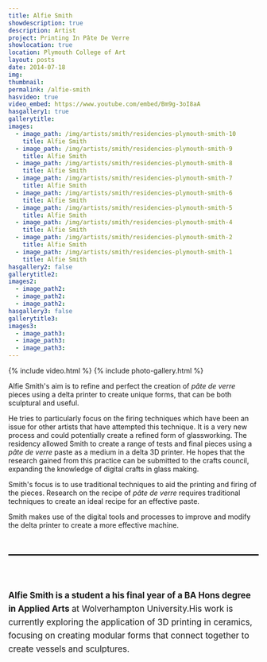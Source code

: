```yaml
---
title: Alfie Smith
showdescription: true
description: Artist
project: Printing In Pâte De Verre
showlocation: true
location: Plymouth College of Art 
layout: posts
date: 2014-07-18
img: 
thumbnail: 
permalink: /alfie-smith
hasvideo: true
video_embed: https://www.youtube.com/embed/Bm9g-3oI8aA
hasgallery1: true   
gallerytitle: 
images:
  - image_path: /img/artists/smith/residencies-plymouth-smith-10
    title: Alfie Smith
  - image_path: /img/artists/smith/residencies-plymouth-smith-9
    title: Alfie Smith
  - image_path: /img/artists/smith/residencies-plymouth-smith-8
    title: Alfie Smith
  - image_path: /img/artists/smith/residencies-plymouth-smith-7
    title: Alfie Smith
  - image_path: /img/artists/smith/residencies-plymouth-smith-6
    title: Alfie Smith
  - image_path: /img/artists/smith/residencies-plymouth-smith-5
    title: Alfie Smith    
  - image_path: /img/artists/smith/residencies-plymouth-smith-4
    title: Alfie Smith  
  - image_path: /img/artists/smith/residencies-plymouth-smith-2
    title: Alfie Smith 
  - image_path: /img/artists/smith/residencies-plymouth-smith-1
    title: Alfie Smith                           
hasgallery2: false       
gallerytitle2:  
images2:
  - image_path2: 
  - image_path2: 
  - image_path2: 
hasgallery3: false    
gallerytitle3:  
images3:
  - image_path3: 
  - image_path3: 
  - image_path3:    
---
```


{% include video.html %}
{% include photo-gallery.html %}

Alfie Smith's aim is to refine and perfect the creation of *pâte de verre* pieces using a delta printer to create unique forms, that can be both sculptural and useful.

He tries to particularly focus on the firing techniques which have been an issue for other artists that have attempted this technique. It is a very new process and could potentially create a refined form of glassworking. The residency allowed Smith to create a range of tests and final pieces using a *pâte de verre*  paste as a medium in a delta 3D printer. He hopes that the research gained from this practice can be submitted to the crafts council, expanding the knowledge of digital crafts in glass making.

Smith's focus is to use traditional techniques to aid the printing and firing of the pieces. Research on the recipe of *pâte de verre* requires traditional techniques to create an ideal recipe for an effective paste.

Smith makes use of the digital tools and processes to improve and modify the delta printer to create a more effective machine. 

<div style="border-top: 3px solid; border-color: black; margin: 50px 0px 0px 0px; padding-top: 50px; padding-bottom: 40px; font-size: 17px; line-height: 27px;">
 
<b>Alfie Smith is a student a his final year of a BA Hons degree in Applied Arts</b>  at Wolverhampton University.His work is currently exploring the application of 3D printing in ceramics, focusing on creating modular forms that connect together to create vessels and sculptures.


</div>





